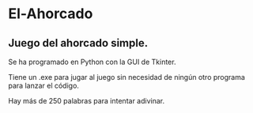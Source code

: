 # El-Ahorcado
## Juego del ahorcado simple. 
Se ha programado en Python con la GUI de Tkinter. 

Tiene un .exe para jugar al juego sin necesidad de ningún otro programa para lanzar el código. 

Hay más de 250 palabras para intentar adivinar.
